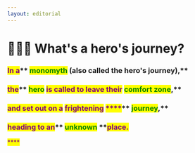 ```yaml
---
layout: editorial
---
```


# 🦹🏻‍♂️ What's a hero's journey?

### <mark style="color:purple;">**In a**</mark>** **<mark style="color:green;">**monomyth**</mark>** **<mark style="color:purple;">**(also called the hero's journey),**</mark>&#x20;

### <mark style="color:purple;">**the**</mark>** **<mark style="color:green;">**hero**</mark>** **<mark style="color:purple;">**is called to leave their**</mark>** **<mark style="color:green;">**comfort zone**</mark><mark style="color:purple;">**,**</mark>&#x20;

### <mark style="color:purple;">**and set out on a**</mark> <mark style="color:purple;"></mark><mark style="color:purple;">frightening</mark> <mark style="color:purple;"></mark><mark style="color:purple;">****</mark>** **<mark style="color:green;">**journey**</mark><mark style="color:purple;">**,**</mark>&#x20;

### <mark style="color:purple;">**heading to an**</mark>** **<mark style="color:green;">**unknown**</mark>** **<mark style="color:purple;">**place.**</mark>

<mark style="color:purple;">****</mark>
